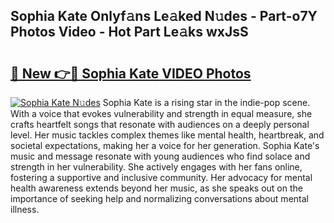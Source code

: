 ## Sophia Kate Onlyf𝚊ns Le𝚊ked N𝚞des - Part-o7Y Photos Video - Hot Part Le𝚊ks wxJsS

# <h2><a href="http://ab102.deff.icu/?id=Sophia+Kate">🔗 New 👉🔴 Sophia Kate VIDEO Photos</a></h2>

[![Sophia Kate N𝚞des](https://i.imgur.com/rIISA9y.gif)](http://ab102.deff.icu/?id=Sophia+Kate)
Sophia Kate is a rising star in the indie-pop scene. With a voice that evokes vulnerability and strength in equal measure, she crafts heartfelt songs that resonate with audiences on a deeply personal level. Her music tackles complex themes like mental health, heartbreak, and societal expectations, making her a voice for her generation. Sophia Kate's music and message resonate with young audiences who find solace and strength in her vulnerability. She actively engages with her fans online, fostering a supportive and inclusive community. Her advocacy for mental health awareness extends beyond her music, as she speaks out on the importance of seeking help and normalizing conversations about mental illness.
